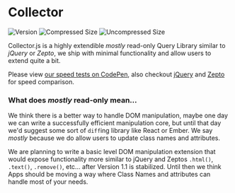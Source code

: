 # Collector

![Version](https://img.shields.io/npm/v/collectorjs-17a689.svg?style=flat-square) ![Compressed Size](https://img.shields.io/badge/Compressed%20Size-2.6kb-17a689.svg?style=flat-square) ![Uncompressed Size](https://img.shields.io/badge/Compressed%20Size-12kb-17a689.svg?style=flat-square)

Collector.js is a highly extendible *mostly* read-only Query Library similar to *jQuery* or *Zepto*, we ship with minimal functionality and allow users to extend quite a bit.

Please view [our speed tests on CodePen](http://codepen.io/tbremer/pen/QbVzoG), also checkout  [jQuery](http://codepen.io/tbremer/pen/KprWXK) and [Zepto](http://codepen.io/tbremer/pen/JdeWrJ) for speed comparison.

### What does *mostly* read-only mean…
We think there is a better way to handle DOM manipulation, maybe one day we can write a successfully efficient manipulation core, but until that day we'd suggest some sort of `diff`ing library like React or Ember. We say *mostly* because we do allow users to update class names and attributes.

We are planning to write a basic level DOM manipulation extension that would expose functionality more similar to jQuery and Zeptos `.html()`, `.text()`, `.remove()`, etc… after Version 1.1 is stabilized. Until then we think Apps should be moving a way where Class Names and attributes can handle most of your needs.
